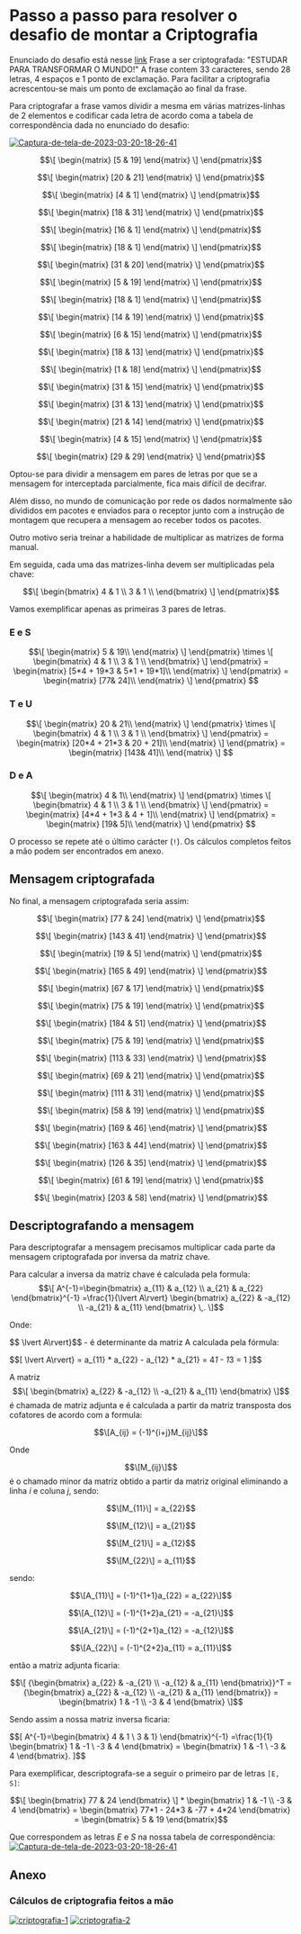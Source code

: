 # Passo a passo para resolver o desafio de montar a Criptografia
Enunciado do desafio está nesse [link](https://ava.sesisenai.org.br/pluginfile.php/575866/mod_scorm/content/1/dist/pdf/modulo1/pdf_desafio.pdf)
Frase a ser criptografada: "ESTUDAR PARA TRANSFORMAR O MUNDO!"
A frase contem 33 caracteres, sendo 28 letras, 4 espaços e 1 ponto de exclamação.
Para facilitar a criptografia acrescentou-se mais um ponto de exclamação ao final da frase.

Para criptografar a frase vamos dividir a mesma em várias matrizes-linhas de 2 elementos e codificar cada letra de acordo coma a tabela de correspondência dada no enunciado do desafio:

<a href="https://ibb.co/rZ81S2b"><img src="https://i.ibb.co/Zh4kPzH/Captura-de-tela-de-2023-03-20-18-26-41.png" alt="Captura-de-tela-de-2023-03-20-18-26-41" border="0"></a>

$$\[
 \begin{matrix}
  [5 & 19]
 \end{matrix}
\]
 \end{pmatrix}$$

$$\[
 \begin{matrix}
  [20 & 21]
 \end{matrix}
\]
 \end{pmatrix}$$

$$\[
 \begin{matrix}
  [4 & 1]
 \end{matrix}
\]
 \end{pmatrix}$$

$$\[
 \begin{matrix}
  [18 & 31]
 \end{matrix}
\]
 \end{pmatrix}$$

$$\[
 \begin{matrix}
  [16 & 1]
 \end{matrix}
\]
 \end{pmatrix}$$

$$\[
 \begin{matrix}
  [18 & 1]
 \end{matrix}
\]
 \end{pmatrix}$$

$$\[
 \begin{matrix}
  [31 & 20]
 \end{matrix}
\]
 \end{pmatrix}$$

$$\[
 \begin{matrix}
  [5 & 19]
 \end{matrix}
\]
 \end{pmatrix}$$

$$\[
 \begin{matrix}
  [18 & 1]
 \end{matrix}
\]
 \end{pmatrix}$$

$$\[
 \begin{matrix}
  [14 & 19]
 \end{matrix}
\]
 \end{pmatrix}$$

$$\[
 \begin{matrix}
  [6 & 15]
 \end{matrix}
\]
 \end{pmatrix}$$

$$\[
 \begin{matrix}
  [18 & 13]
 \end{matrix}
\]
 \end{pmatrix}$$

$$\[
 \begin{matrix}
  [1 & 18]
 \end{matrix}
\]
 \end{pmatrix}$$

$$\[
 \begin{matrix}
  [31 & 15]
 \end{matrix}
\]
 \end{pmatrix}$$

$$\[
 \begin{matrix}
  [31 & 13]
 \end{matrix}
\]
 \end{pmatrix}$$

$$\[
 \begin{matrix}
  [21 & 14]
 \end{matrix}
\]
 \end{pmatrix}$$

$$\[
 \begin{matrix}
  [4 & 15]
 \end{matrix}
\]
 \end{pmatrix}$$

$$\[
 \begin{matrix}
  [29 & 29]
 \end{matrix}
\]
 \end{pmatrix}$$

Optou-se para dividir a mensagem em pares de letras por que se a mensagem for interceptada parcialmente, fica mais difícil de decifrar.

Além disso, no mundo de comunicação por rede os dados normalmente são divididos em pacotes e enviados para o receptor junto com a instrução de montagem que recupera a mensagem ao receber todos os pacotes.

Outro motivo seria treinar a habilidade de multiplicar as matrizes de forma manual. 

Em seguida, cada uma das matrizes-linha devem ser multiplicadas pela chave:

$$\[
 \begin{bmatrix}
  4 & 1 \\
  3 & 1 \\
 \end{bmatrix}
\]
 \end{pmatrix}$$

Vamos exemplificar apenas as primeiras 3 pares de letras.
### E e S

$$\[
 \begin{matrix}
  5 & 19\\
 \end{matrix}
\]
 \end{pmatrix}  \times 
\[
 \begin{bmatrix}
  4 & 1 \\
  3 & 1 \\
 \end{bmatrix}
\]
 \end{pmatrix} =
 \begin{matrix}
  [5*4 + 19*3 & 5*1 + 19*1]\\
 \end{matrix}
\]
 \end{pmatrix}  =
 \begin{matrix}
  [77& 24]\\
 \end{matrix}
\]
 \end{pmatrix} 
$$
### T e U

$$\[
 \begin{matrix}
  20 & 21\\
 \end{matrix}
\]
 \end{pmatrix}  \times 
\[
 \begin{bmatrix}
  4 & 1 \\
  3 & 1 \\
 \end{bmatrix}
\]
 \end{pmatrix} =
 \begin{matrix}
  [20*4 + 21*3 & 20 + 21]\\
 \end{matrix}
\]
 \end{pmatrix}  =
 \begin{matrix}
  [143& 41]\\
 \end{matrix}
\]
$$

### D e A

$$\[
 \begin{matrix}
  4 & 1\\
 \end{matrix}
\]
 \end{pmatrix}  \times 
\[
 \begin{bmatrix}
  4 & 1 \\
  3 & 1 \\
 \end{bmatrix}
\]
 \end{pmatrix} =
 \begin{matrix}
  [4*4 + 1*3 & 4 + 1]\\
 \end{matrix}
\]
 \end{pmatrix}  =
 \begin{matrix}
  [19& 5]\\
 \end{matrix}
\]
 \end{pmatrix} 
$$ 

O processo se repete até o último carácter (`!`). Os cálculos completos feitos a mão podem ser encontrados em anexo.

## Mensagem criptografada

No final, a mensagem criptografada seria assim:

$$\[
 \begin{matrix}
  [77 & 24]
 \end{matrix}
\]
 \end{pmatrix}$$

$$\[
 \begin{matrix}
  [143 & 41]
 \end{matrix}
\]
 \end{pmatrix}$$

$$\[
 \begin{matrix}
  [19 & 5]
 \end{matrix}
\]
 \end{pmatrix}$$

$$\[
 \begin{matrix}
  [165 & 49]
 \end{matrix}
\]
 \end{pmatrix}$$

$$\[
 \begin{matrix}
  [67 & 17]
 \end{matrix}
\]
 \end{pmatrix}$$

$$\[
 \begin{matrix}
  [75 & 19]
 \end{matrix}
\]
 \end{pmatrix}$$

$$\[
 \begin{matrix}
  [184 & 51]
 \end{matrix}
\]
 \end{pmatrix}$$

$$\[
 \begin{matrix}
  [75 & 19]
 \end{matrix}
\]
 \end{pmatrix}$$

$$\[
 \begin{matrix}
  [113 & 33]
 \end{matrix}
\]
 \end{pmatrix}$$

$$\[
 \begin{matrix}
  [69 & 21]
 \end{matrix}
\]
 \end{pmatrix}$$

$$\[
 \begin{matrix}
  [111 & 31]
 \end{matrix}
\]
 \end{pmatrix}$$

$$\[
 \begin{matrix}
  [58 & 19]
 \end{matrix}
\]
 \end{pmatrix}$$

$$\[
 \begin{matrix}
  [169 & 46]
 \end{matrix}
\]
 \end{pmatrix}$$

$$\[
 \begin{matrix}
  [163 & 44]
 \end{matrix}
\]
 \end{pmatrix}$$

$$\[
 \begin{matrix}
  [126 & 35]
 \end{matrix}
\]
 \end{pmatrix}$$

$$\[
 \begin{matrix}
  [61 & 19]
 \end{matrix}
\]
 \end{pmatrix}$$

$$\[
 \begin{matrix}
  [203 & 58]
 \end{matrix}
\]
 \end{pmatrix}$$

## Descriptografando a mensagem
Para descriptografar a mensagem precisamos multiplicar cada parte da mensagem criptografada por inversa da matriz chave.

Para calcular a inversa da matriz chave é calculada pela formula:
$$\[
A^{-1}=\begin{bmatrix}
          a_{11} & a_{12} \\ 
          a_{21} & a_{22}
       \end{bmatrix}^{-1}
      =\frac{1}{\lvert A\rvert}
       \begin{bmatrix}
           a_{22} & -a_{12} \\ 
          -a_{21} &  a_{11}
       \end{bmatrix} \,.
\]$$


Onde:

$$
\lvert A\rvert}$$ - é determinante da matriz A calculada pela fórmula:

$$\[
\lvert A\rvert} = a_{11} * a_{22} - a_{12} *  a_{21} = 4*1 - 1*3 = 1
\]$$

A matriz
      $$\[ \begin{bmatrix}
           a_{22} & -a_{12} \\ 
          -a_{21} &  a_{11}
       \end{bmatrix} \]$$
é chamada de matriz adjunta e é calculada a partir da matriz transposta dos cofatores de acordo com a formula:

$$\[A_{ij} = (-1)^{i+j}M_{ij}\]$$

Onde

 $$\[M_{ij}\]$$ é o chamado minor da matriz obtido a partir da matriz original eliminando a linha _i_ e coluna _j_, sendo:

 $$\[M_{11}\] = a_{22}$$

 $$\[M_{12}\] = a_{21}$$

 $$\[M_{21}\] = a_{12}$$

 $$\[M_{22}\] = a_{11}$$



sendo:

$$\[A_{11}\] = (-1)^{1+1}a_{22} = a_{22}\]$$

$$\[A_{12}\] = (-1)^{1+2}a_{21} = -a_{21}\]$$

$$\[A_{21}\] = (-1)^{2+1}a_{12} = -a_{12}\]$$

$$\[A_{22}\] = (-1)^{2+2}a_{11} = a_{11}\]$$

então a matriz adjunta ficaria:

$$\[ {\begin{bmatrix}
           a_{22} & -a_{21} \\ 
          -a_{12} &  a_{11}
       \end{bmatrix}}^T =   
{\begin{bmatrix}
           a_{22} & -a_{12} \\ 
          -a_{21} &  a_{11}
       \end{bmatrix}} =  \begin{bmatrix}
           1 & -1 \\ 
          -3 &  4
       \end{bmatrix} \]$$

Sendo assim a nossa matriz inversa ficaria:

$$\[
A^{-1}=\begin{bmatrix}
          4 & 1 \\ 
          3 & 1}
       \end{bmatrix}^{-1}
      =\frac{1}{1}
       \begin{bmatrix}
           1 & -1 \\ 
          -3 &  4
       \end{bmatrix} =        \begin{bmatrix}
           1 & -1 \\ 
          -3 &  4
       \end{bmatrix}.
\]$$

Para exemplificar, descriptografa-se a seguir o primeiro par de letras `[E, S]`:

$$\[
 \begin{bmatrix}
  77 & 24
 \end{bmatrix}
\] * \begin{bmatrix}
           1 & -1 \\ 
          -3 &  4
       \end{bmatrix} = \begin{bmatrix}
  77*1 - 24*3 & -77 + 4*24
 \end{bmatrix} = \begin{bmatrix}
  5 & 19
 \end{bmatrix}$$

Que correspondem as letras _E_ e _S_ na nossa tabela de correspondência:
<a href="https://ibb.co/rZ81S2b"><img src="https://i.ibb.co/Zh4kPzH/Captura-de-tela-de-2023-03-20-18-26-41.png" alt="Captura-de-tela-de-2023-03-20-18-26-41" border="0"></a>

## Anexo
### Cálculos de criptografia feitos a mão
<a href="https://ibb.co/g6LTH58"><img src="https://i.ibb.co/4JnT96L/criptografia-1.jpg" alt="criptografia-1" border="0"></a>
<a href="https://ibb.co/L627HdQ"><img src="https://i.ibb.co/92C5SHw/criptografia-2.jpg" alt="criptografia-2" border="0"></a>


